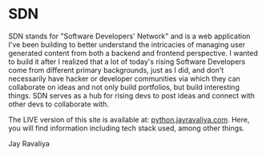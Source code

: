# SDN

SDN stands for "Software Developers' Network" and is a web application I've been building to better understand the intricacies of managing user generated content from both a backend and frontend perspective. I wanted to build it after I realized that a lot of today's rising Software Developers come from different primary backgrounds, just as I did, and don't necessarily have hacker or developer communities via which they can collaborate on ideas and not only build portfolios, but build interesting things. SDN serves as a hub for rising devs to post ideas and connect with other devs to collaborate with.

The LIVE version of this site is available at: [python.jayravaliya.com](http://python.jayravaliya.com). Here, you will find information including tech stack used, among other things.

Jay Ravaliya
